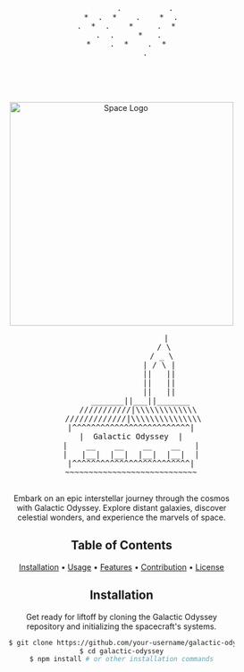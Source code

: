 <!-- Animated Starfield ASCII Art -->
<div align="center">
  <pre>
          .          .
    *  .  *    .    *  .
  .  *  .    *     .  *
   .  .     *   .
  *    .  *    .  *
          .
  </pre>
</div>

<!-- Project Title with Background Image -->
<div align="center" style="background-image: url('https://telegra.ph/file/ce53acb55ce31381b1ead.jpg'); background-size: cover; padding: 50px;">
  <img src="https://telegra.ph/file/a2ab57912525f9e630c07.jpg" alt="Space Logo" width="400px">
  <br>

<!-- ASCII Art Spaceship -->
<div align="center">
  <pre>
                   |
                  / \
                 / _ \
                | / \ |
                ||   ||
                ||   ||
                ||   ||
        _______||___||_______
       ///////////|\\\\\\\\\\\\\
     /////////////|\\\\\\\\\\\\\\\
    |^^^^^^^^^^^^^^^^^^^^^^^^^|
    |  Galactic Odyssey  |
    |    __    __    __    __   |
    |   |__|  |__|  |__|  |__|  |
    |^^^^^^^^^^^^^^^^^^^^^^^^^|
    ~~~~~~~~~~~~~~~~~~~~~~~~~~~~
  </pre>
</div>

<!-- Project Description -->
<p align="center">Embark on an epic interstellar journey through the cosmos with Galactic Odyssey. Explore distant galaxies, discover celestial wonders, and experience the marvels of space.</p>

<!-- Table of Contents -->
<h2 align="center">Table of Contents</h2>
<p align="center">
  <a href="#installation">Installation</a> •
  <a href="#usage">Usage</a> •
  <a href="#features">Features</a> •
  <a href="#contribution">Contribution</a> •
  <a href="#license">License</a>
</p>

<!-- Installation Section -->
<h2 align="center" id="installation">Installation</h2>
<p align="center">Get ready for liftoff by cloning the Galactic Odyssey repository and initializing the spacecraft's systems.</p>

```bash
$ git clone https://github.com/your-username/galactic-odyssey.git
$ cd galactic-odyssey
$ npm install # or other installation commands
